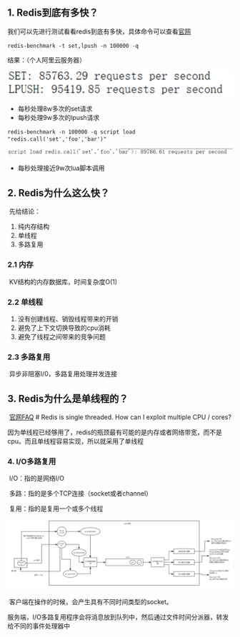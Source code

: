 ## 1. Redis到底有多快？

我们可以先进行测试看看redis到底有多快，具体命令可以查看[官网](https://redis.io/topics/benchmarks)

```
redis-benchmark -t set,lpush -n 100000 -q
```

结果：（个人阿里云服务器）



![](image/image-20210524234929806.png)



- 每秒处理8w多次的set请求
- 每秒处理9w多次的lpush请求



```
redis-benchmark -n 100000 -q script load "redis.call('set','foo','bar')"
```

![image-20210524235051996](image/image-20210524235051996.png)



- 每秒处理接近9w次lua脚本调用



## 2. Redis为什么这么快？

​	先给结论：

1. 纯内存结构
2. 单线程
3. 多路复用

### 2.1 内存

​	KV结构的内存数据库，时间复杂度O(1)



### 2.2 单线程

1. 没有创建线程、销毁线程带来的开销
2. 避免了上下文切换导致的cpu消耗
3. 避免了线程之间带来的竞争问题



### 2.3 多路复用

​	异步非阻塞I/0，多路复用处理并发连接



## 3. Redis为什么是单线程的？

​	[官网FAQ](https://redis.io/topics/faq) # Redis is single threaded. How can I exploit multiple CPU / cores?

​	因为单线程已经够用了，redis的瓶颈最有可能的是内存或者网络带宽，而不是cpu。而且单线程容易实现，所以就采用了单线程



### 4. I/O多路复用

​	I/O：指的是网络I/O

​	多路：指的是多个TCP连接（socket或者channel）

​	复用：指的是复用一个或多个线程



![image-20210525004552552](image/image-20210525004552552.png)

​	客户端在操作的时候，会产生具有不同时间类型的socket。

​	服务端，I/O多路复用程序会将消息放到队列中，然后通过文件时间分派器，转发给不同的事件处理器中

